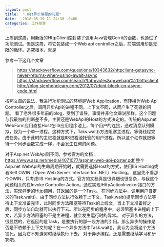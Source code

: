 ```yaml
---
layout: post
title:  ".net异步编程的问题"
date:   2018-05-19 11:24:30 -0400
categories: 工作琐事
---
```


上周到这周，用新版的HttpClient库封装了调用Java管理Gerrit的函数，也通过了功能测试。但是这周，将它包装成一个Web api controller之后，前端调用却是无限的循环。追究根本，就是

参考一下这几个文章

> https://stackoverflow.com/questions/10343632/httpclient-getasync-never-returns-when-using-await-async
> https://stackoverflow.com/search?tab=votes&q=webapi%20httpclient
> http://blog.stephencleary.com/2012/07/dont-block-on-async-code.html

按照文章的说法，我进行功能测试的环境是Web Application，而转换为Web Api Controller之后。调用异步Api的进程不同，上下文不同，从而产生了死锁的问题。
看了老外很多年前的blog，受到了误导，事情并非他文章说那样。这个问题与我最初的判断差不多，主要还是WebApi的Host的方式决定的。传统的Asp.net WebForm应用直接Host在IIS应用程序池上，每个用户的连接，通过消息队列模拟，视为一个单一进程。这种方式下，Taks.wait()方法阻塞主进程，等待线程完成任务。由于此时的主进程就是IIS进程池托管的用户进程，所以这个动作就跟等待一个同步函数完成一样，不会发生任何的问题。

对于Asp.net WebApi则不同，参考官方的文档：https://www.asp.net/media/4071077/aspnet-web-api-poster.pdf 整个Asp.net WebApi的生命周期开始时，就需要选择Host的方式，使用IIS Hosting或者Self OWIN（Open Web Server Interface for .NET）Hosting。
这里先不看那个OWIN，只考虑IIS Hosting的方式。官方的文档真是很详细也很复杂，与我这个问题相关的在Invoke Controller Action。通过实现IHttpActionInvoker接口的方法，实现异步的Http调用，其返回的是一个Task<HttpResponseMessage>。
在同步方法中，调用用户自定义的Task.wait()，由于同步方法执行依赖于上下文，Task.wait()提示同步方法等待上下文准备完毕，此时同步方法阻塞等待Task的上线文，当上下文准备好之后，同步方法自动就可以执行下去。所以在同步的程序中，必须阻塞主进程的上下文，若异步方法阻塞的不是主进程，就会发生运行时的异常。
对于异步的方法，很显然的，它返回的是Task<T>，是要执行的那一段方法的引用。那么异步的操作是否是不依赖于上下文的呢？在一个异步方法中Task.wait()，我认为会将这个方法锁死，因为它不知道何时继续执行下去。
对于异步编程，还是需要继续学习和研究吧。

